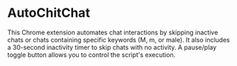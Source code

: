 # AutoChitChat
This Chrome extension automates chat interactions by skipping inactive chats or chats containing specific keywords (M, m, or male). It also includes a 30-second inactivity timer to skip chats with no activity. A pause/play toggle button allows you to control the script's execution.
